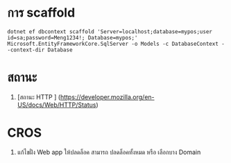 # การ scaffold
```
dotnet ef dbcontext scaffold 'Server=localhost;database=mypos;user id=sa;password=Meng1234!; Database=mypos;' Microsoft.EntityFrameworkCore.SqlServer -o Models -c DatabaseContext --context-dir Database
```

# สถานะ
1. [สถานะ HTTP ] (https://developer.mozilla.org/en-US/docs/Web/HTTP/Status)

# CROS
1. แก้ไขฝั่ง Web app ให้ปลดล็อค  สามารถ ปลดล็อคทั้งหมด หรือ เลือกบาง Domain 
